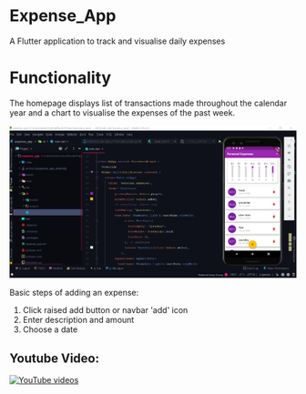# Expense_App

A Flutter application to track and visualise daily expenses

# Functionality

The homepage displays list of transactions made throughout the calendar year and a chart to visualise the expenses of the past week. 

![IDE Screencap](assets/images/Expense_tracker_ide.png)

Basic steps of adding an expense:
 1. Click raised add button or navbar 'add' icon
 2. Enter description and amount
 3. Choose a date 
 
 
 
 ## Youtube Video:
 
 
 [![YouTube videos](http://img.youtube.com/vi/m_M_vbi9_WI/0.jpg)](http://www.youtube.com/watch?v=m_M_vbi9_WI)
